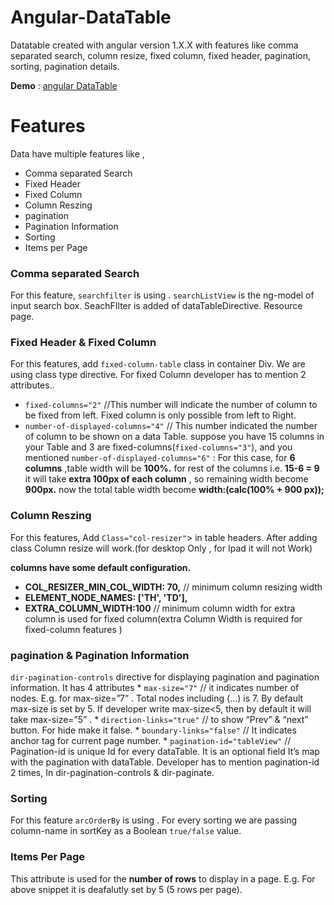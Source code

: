 # Angular-DataTable
Datatable created with angular version 1.X.X with features like comma separated search, column resize, fixed column, fixed header, pagination, sorting, pagination details.


**Demo** : [angular DataTable](https://embed.plnkr.co/brqceXoHLjwIqKXe/)


# **__Features__**
Data have multiple features like , 

* Comma separated Search
* Fixed Header
* Fixed Column
* Column Reszing
* pagination
* Pagination Information
* Sorting
* Items per Page

### Comma separated Search 
  For this feature, `searchfilter` is using . `searchListView` is the ng-model of input search box. SeachFIlter is added of dataTableDirective. Resource page.
  
### Fixed Header & Fixed Column
  For this features, add `fixed-column-table` class in container Div. We are using class type directive. For fixed Column developer has to mention 2 attributes..
  *	`fixed-columns="2"` //This number will indicate the number of column to be fixed from left. Fixed column is only possible from left to Right.
  * `number-of-displayed-columns="4"`  // This number indicated the number of column to be shown on a data Table. suppose you have 15 columns in your Table and 3 are fixed-columns(`fixed-columns="3"`), and you mentioned `number-of-displayed-columns="6"` : For this case,
	for __6 columns__ ,table width will be __100%.__
	for rest of the columns i.e. __15-6 = 9__ it will take __extra 100px of each column__ , so remaining width become __900px.__
	now the total table width become __width:(calc(100% + 900 px));__

  
### Column Reszing
   For this features, Add `Class="col-resizer"`> in table headers. After adding class Column resize will work.(for desktop Only , for Ipad it will not Work)
       
 
 __columns have some default configuration.__ 

  * __COL_RESIZER_MIN_COL_WIDTH: 70,__ // minimum column resizing width
  * __ELEMENT_NODE_NAMES: ['TH', 'TD'],__
  * __EXTRA_COLUMN_WIDTH:100__ // minimum column width for extra column is used for fixed column(extra Column Width is required for fixed-column features )

  
### pagination & Pagination Information 
  `dir-pagination-controls` directive for displaying pagination and pagination information. It has 4 attributes 
    *  `max-size="7"` // it indicates number of nodes. E.g. for max-size=”7” .
		Total nodes including (…) is 7. By default max-size is set by 5. If developer write max-size<5, then by default it will take max-size=”5” .
    *  `direction-links="true"` // to show “Prev” & “next” button. For hide make it false.
    *  `boundary-links="false"` // It indicates anchor tag for current page number.
    *  `pagination-id="tableView"` // Pagination-id is unique Id for every dataTable. It is an optional field It’s 			map with the pagination with dataTable. Developer has to mention pagination-id 2 times, In dir-pagination-controls & dir-paginate.
	
	
### Sorting
   For this feature `arcOrderBy` is using . For every sorting we are passing column-name in sortKey as a Boolean `true/false` value.

### Items Per Page
  This attribute is used for the __number of rows__ to display in a page. E.g. For above snippet  it is deafalutly set by 5 (5 rows per page).
